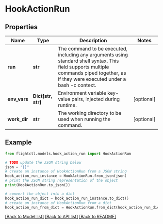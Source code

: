 # HookActionRun


## Properties

Name | Type | Description | Notes
------------ | ------------- | ------------- | -------------
**run** | **str** | The command to be executed, including any arguments using standard shell syntax. This field supports multiple commands piped together, as if they were executed under a bash -c context. | 
**env_vars** | **Dict[str, str]** | Environment variable key-value pairs, injected during runtime. | [optional] 
**work_dir** | **str** | The working directory to be used when running the command. | [optional] 

## Example

```python
from flightctl.models.hook_action_run import HookActionRun

# TODO update the JSON string below
json = "{}"
# create an instance of HookActionRun from a JSON string
hook_action_run_instance = HookActionRun.from_json(json)
# print the JSON string representation of the object
print(HookActionRun.to_json())

# convert the object into a dict
hook_action_run_dict = hook_action_run_instance.to_dict()
# create an instance of HookActionRun from a dict
hook_action_run_from_dict = HookActionRun.from_dict(hook_action_run_dict)
```
[[Back to Model list]](../README.md#documentation-for-models) [[Back to API list]](../README.md#documentation-for-api-endpoints) [[Back to README]](../README.md)



